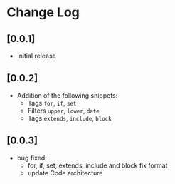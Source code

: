# Change Log

## [0.0.1]

- Initial release

## [0.0.2]
- Addition of the following snippets:
  - Tags `for`, `if`, `set`
  - Filters `upper`, `lower`, `date`
  - Tags `extends`, `include`, `block`

## [0.0.3]
- bug fixed:
    - for, if, set, extends, include and block fix format
    - update Code architecture